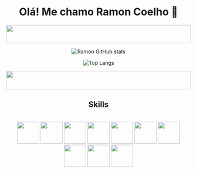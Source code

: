 <div align="center">
  
<h1> Olá! Me chamo Ramon Coelho 👋 </h1>

</div>


<img width="100%" height="50" src="https://i.imgur.com/pcskAF9.png" />

<div align="center">
  
![Ramon GitHub stats](https://github-readme-stats.vercel.app/api?username=ramonespier&show_icons=true&theme=transparent)

</div>

<div align="center">
  
![Top Langs](https://github-readme-stats.vercel.app/api/top-langs/?username=ramonespier&layout=compact&theme=transparent)

</div>

<img width="100%" height="50" src="https://i.imgur.com/pcskAF9.png" />

<div align="center">
<h2>Skills</h2>
</div>
<div align="center" style="display: inline_block"><br/>
<img width="60px" src="https://cdn.jsdelivr.net/gh/devicons/devicon@latest/icons/html5/html5-original.svg" />
<img width="60px" src="https://cdn.jsdelivr.net/gh/devicons/devicon@latest/icons/css3/css3-original.svg" />
<img width="60px" src="https://cdn.jsdelivr.net/gh/devicons/devicon@latest/icons/javascript/javascript-original.svg" />
<img width="60px" src="https://cdn.jsdelivr.net/gh/devicons/devicon@latest/icons/git/git-original.svg" />
<img width="60px" src="https://cdn.jsdelivr.net/gh/devicons/devicon@latest/icons/nodejs/nodejs-original-wordmark.svg" />
<img width="60px" src="https://cdn.jsdelivr.net/gh/devicons/devicon@latest/icons/php/php-original.svg" />
<img width="60px" src="https://cdn.jsdelivr.net/gh/devicons/devicon@latest/icons/typescript/typescript-original.svg" />
<img width="60px" src="https://cdn.jsdelivr.net/gh/devicons/devicon@latest/icons/react/react-original-wordmark.svg" />
<img width="60px" src="https://cdn.jsdelivr.net/gh/devicons/devicon@latest/icons/nextjs/nextjs-original.svg" />
<img width="60px" src="https://cdn.jsdelivr.net/gh/devicons/devicon@latest/icons/tailwindcss/tailwindcss-original-wordmark.svg" />
</div>

